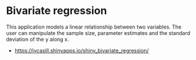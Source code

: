 Bivariate regression
==========================

This application models a linear relationship between two variables. 
The user can manipulate the sample size, parameter estimates and the 
standard deviation of the y along x. 

- https://jvcasill.shinyapps.io/shiny_bivariate_regression/
